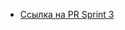 - [Ссылка на PR Sprint 3](https://github.com/lukyanov-anton/middle.messenger.praktikum.yandex/pull/5)
